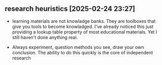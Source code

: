 

## research heuristics [2025-02-24 23:27]
- learning materials are not knowladge banks. They are toolboxes that give you tools to become knowladged.
  I've already noticed this just providing a lookup table property of most educational materials. Yet I still haven't done anything real.

- Always experiment, question methods you see, draw your own conclusion.
  The ability to do this quickly is the core of independent research
